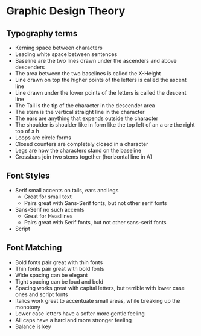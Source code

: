 # Graphic Design Theory

## Typography terms
* Kerning space between characters
* Leading white space between sentences
* Baseline are the two lines drawn under the ascenders and above descenders
* The area between the two baselines is called the X-Height
* Line drawn on top the higher points of the letters is called the ascent line
* Line drawn under the lower points of the letters is called the descent line
* The Tail is the tip of the character in the descender area
* The stem is the vertical straight line in the character
* The ears are anything that expends outside the character
* The shoulder is shoulder like in form like the top left of an a ore the right top of a h
* Loops are circle forms
* Closed counters are completely closed in a character
* Legs are how the characters stand on the baseline
* Crossbars join two stems together (horizontal line in A)

## Font Styles
* Serif small accents on tails, ears and legs
  * Great for small text
  * Pairs great with Sans-Serif fonts, but not other serif fonts
* Sans-Serif no such accents
  * Great for Headlines
  * Pairs great with Serif fonts, but not other sans-serif fonts
* Script

## Font Matching 
* Bold fonts pair great with thin fonts
* Thin fonts pair great with bold fonts
* Wide spacing can be elegant
* Tight spacing can be loud and bold
* Spacing works great with capital letters, but terrible with lower case ones and script fonts
* Italics work great to accentuate small areas, while breaking up the monotony 
* Lower case letters have a softer more gentle feeling 
* All caps have a hard and more stronger feeling
* Balance is key